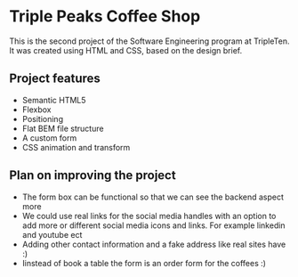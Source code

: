 # Triple Peaks Coffee Shop

This is the second project of the Software Engineering program at TripleTen. It was created using HTML and CSS, based on the design brief.

## Project features

- Semantic HTML5
- Flexbox
- Positioning
- Flat BEM file structure
- A custom form
- CSS animation and transform

## Plan on improving the project

- The form box can be functional so that we can see the backend aspect more
- We could use real links for the social media handles with an option to add more or different social media icons and links. For example linkedin and youtube ect
- Adding other contact information and a fake address like real sites have :)
- Iinstead of book a table the form is an order form for the coffees :)
